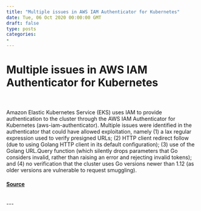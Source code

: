```yaml
---
title: "Multiple issues in AWS IAM Authenticator for Kubernetes"
date: Tue, 06 Oct 2020 00:00:00 GMT
draft: false
type: posts
categories: 
- 
---
```

# Multiple issues in AWS IAM Authenticator for Kubernetes

<br/>

<br/>
Amazon Elastic Kubernetes Service (EKS) uses IAM to provide authentication to the cluster through the AWS IAM Authenticator for Kubernetes (aws-iam-authenticator). Multiple issues were identified in the authenticator that could have allowed exploitation, namely (1) a lax regular expression used to verify presigned URLs; (2) HTTP client redirect follow (due to using Golang HTTP client in its default configuration); (3) use of the Golang URL.Query function (which silently drops parameters that Go considers invalid, rather than raising an error and rejecting invalid tokens); and (4) no verification that the cluster uses Go versions newer than 1.12 (as older versions are vulnerable to request smuggling).

#### [Source](https://www.cloudvulndb.org/aws-auth-multiple-issues)

<br/>
---
